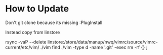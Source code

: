 # How to Update

Don't git clone because its missing :PlugInstall

Instead copy from linstore

rsync -vaP --delete linstore:/store/data/manup/nwq/vimrc/source/vimrc-current/etc/vim/ ./vim
find ./vim -type d -name '.git' -exec rm -rf {} \;
